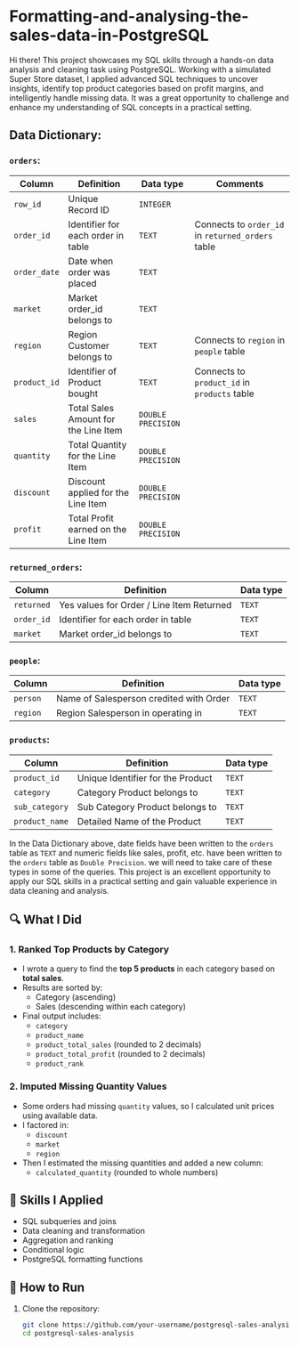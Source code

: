 # Formatting-and-analysing-the-sales-data-in-PostgreSQL

Hi there! This project showcases my SQL skills through a hands-on data analysis and cleaning task using PostgreSQL. Working with a simulated Super Store dataset, I applied advanced SQL techniques to uncover insights, identify top product categories based on profit margins, and intelligently handle missing data. It was a great opportunity to challenge and enhance my understanding of SQL concepts in a practical setting.

## Data Dictionary:

### `orders`:
| Column | Definition | Data type | Comments |
|--------|------------|-----------|----------|
| `row_id`| Unique Record ID | `INTEGER` |
| `order_id` | Identifier for each order in table | `TEXT` | Connects to `order_id` in `returned_orders` table |
| `order_date` | Date when order was placed | `TEXT` |
| `market` | Market order_id belongs to | `TEXT` |
| `region` | Region Customer belongs to | `TEXT` | Connects to `region` in `people` table |
| `product_id` | Identifier of Product bought | `TEXT` | Connects to `product_id` in `products` table |
| `sales` | Total Sales Amount for the Line Item | `DOUBLE PRECISION` |
| `quantity` | Total Quantity for the Line Item | `DOUBLE PRECISION` |
| `discount` | Discount applied for the Line Item | `DOUBLE PRECISION` |
| `profit` | Total Profit earned on the Line Item | `DOUBLE PRECISION` |

### `returned_orders`:
| Column | Definition | Data type |
|--------|------------|-----------|
| `returned`| Yes values for Order / Line Item Returned | `TEXT` |
| `order_id` | Identifier for each order in table | `TEXT` |
| `market` | Market order_id belongs to | `TEXT` |

### `people`:
| Column | Definition | Data type |
|--------|------------|-----------|
| `person`| Name of Salesperson credited with Order | `TEXT` |
| `region` | Region Salesperson in operating in | `TEXT` |

### `products`:
| Column | Definition | Data type |
|--------|------------|-----------|
| `product_id`| Unique Identifier for the Product | `TEXT` |
| `category` | Category Product belongs to | `TEXT` |
| `sub_category` | Sub Category Product belongs to | `TEXT` |
| `product_name` | Detailed Name of the Product | `TEXT` |

In the Data Dictionary above, date fields have been written to the `orders` table as `TEXT` and numeric fields like sales, profit, etc. have been written to the `orders` table as `Double Precision`. we will need to take care of these types in some of the queries. This project is an excellent opportunity to apply our SQL skills in a practical setting and gain valuable experience in data cleaning and analysis. 





## 🔍 What I Did

### 1. Ranked Top Products by Category
- I wrote a query to find the **top 5 products** in each category based on **total sales**.
- Results are sorted by:
  - Category (ascending)
  - Sales (descending within each category)
- Final output includes:
  - `category`
  - `product_name`
  - `product_total_sales` (rounded to 2 decimals)
  - `product_total_profit` (rounded to 2 decimals)
  - `product_rank`

### 2. Imputed Missing Quantity Values
- Some orders had missing `quantity` values, so I calculated unit prices using available data.
- I factored in:
  - `discount`
  - `market`
  - `region`
- Then I estimated the missing quantities and added a new column:
  - `calculated_quantity` (rounded to whole numbers)

## 🧠 Skills I Applied

- SQL subqueries and joins
- Data cleaning and transformation
- Aggregation and ranking
- Conditional logic
- PostgreSQL formatting functions

## 🚀 How to Run

1. Clone the repository:
   ```bash
   git clone https://github.com/your-username/postgresql-sales-analysis.git
   cd postgresql-sales-analysis

